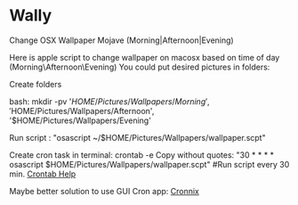 # Wally
Change OSX Wallpaper Mojave (Morning|Afternoon|Evening)

Here is apple script to change wallpaper on macosx based on time of day (Morning\Afternoon\Evening)
You could put desired pictures in folders:

Create folders

bash: 
mkdir -pv '$HOME/Pictures/Wallpapers/Morning', '$HOME/Pictures/Wallpapers/Afternoon', '$HOME/Pictures/Wallpapers/Evening'

Run script : 
"osascript ~/$HOME/Pictures/Wallpapers/wallpaper.scpt"

Create cron task in terminal:
crontab -e
Copy without quotes: "30 * * * * osascript $HOME/Pictures/Wallpapers/wallpaper.scpt" #Run script every 30 min.
<a href=https://www.computerhope.com/unix/ucrontab.htm>Crontab Help</a>

Maybe better solution to use GUI Cron app:
<a href=https://www.macupdate.com/app/mac/7486/cronnix/> Cronnix </a>
